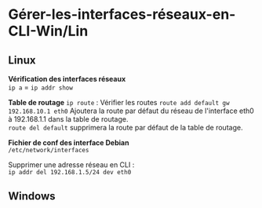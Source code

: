 # Gérer-les-interfaces-réseaux-en-CLI-Win/Lin  


## Linux  
**Vérification des interfaces réseaux**  
`ip a` = `ip addr show`  

**Table de routage**
``ip route`` : Vérifier les routes
``route add default gw 192.168.10.1 eth0`` Ajoutera la route par défaut du réseau de l'interface eth0 à 192.168.1.1 dans la table de routage.  
``route del default`` supprimera la route par défaut de la table de routage.  



**Fichier de conf des interface Debian**  
``/etc/network/interfaces``  

Supprimer une adresse réseau en CLI :  
`ip addr del 192.168.1.5/24 dev eth0`  

## Windows  
